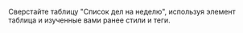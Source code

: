 Сверстайте таблицу "Список дел на неделю", используя элемент таблица и изученные вами ранее стили и теги.
